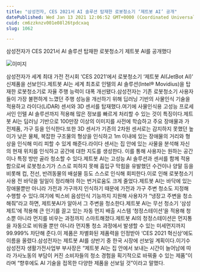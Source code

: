 ```yaml
---
title: "삼성전자, CES 2021서 AI 솔루션 탑재한 로봇청소기 ‘제트봇 AI’ 공개"
datePublished: Wed Jan 13 2021 12:06:52 GMT+0000 (Coordinated Universal Time)
cuid: cm6zzknzv001e08l26tpdcxaq
slug: 1062

---
```



삼성전자가 CES 2021서 AI 솔루션 탑재한 로봇청소기 제트봇 AI를 공개했다

![이미지](https://cdn.hashnode.com/res/hashnode/image/upload/v1739248369306/9f5b38c2-1b9a-46e4-8ce0-442f867d6379.jpeg)

삼성전자가 세계 최대 가전 전시회 ‘CES 2021’에서 로봇청소기 ‘제트봇 AI(JetBot AI)’ 신제품을 선보인다.제트봇 AI는 세계 최초로 인텔의 AI 솔루션(Intel® Movidius)을 탑재한 로봇청소기로 자율 주행 능력이 대폭 개선됐다.삼성전자는 기존 로봇청소기 사용자들이 가장 불편하게 느꼈던 주행 성능을 개선하기 위해 딥러닝 기반의 사물인식 기술을 적용하고 라이다(LiDAR) 센서와 3D 센서를 탑재했다.여기에 사물인식용 고성능 프로세서인 인텔 AI 솔루션까지 적용해 많은 정보를 빠르게 처리할 수 있는 것이 특징이다.제트봇 AI는 딥러닝 기반으로 100만장 이상의 이미지를 사전에 학습하고 주요 장애물과 가전제품, 가구 등을 인식한다.또한 3D 센서가 기존의 2차원 센서로는 감지하지 못했던 높이가 낮은 물체, 복잡한 구조물의 형상을 인식하고 1m 이내에 있는 장애물의 거리와 형상을 인식해 미리 피할 수 있게 해준다.라이다 센서는 집 안에 있는 사물을 분석해 자신의 현재 위치를 인식하고 공간에 대한 지도를 생성한다. 이를 통해 사용자는 원하는 공간이나 특정 방만 골라 청소할 수 있다.제트봇 AI는 고성능 AI 솔루션과 센서를 함께 적용함으로써 로봇청소기가 스스로 피하지 못해 흡입구 막힘을 유발했던 수건이나 양말 등을 비롯해 컵, 전선, 반려동물의 배설물 등도 스스로 인식해 회피한다.이로 인해 로봇청소기 사용 전 바닥을 일일이 정리해야 하는 번거로움도 크게 줄었다.제트봇 AI는 바닥에 있는 장애물뿐만 아니라 가전과 가구까지 인식하기 때문에 가전과 가구 주변 청소도 지정해 수행할 수 있다.여기에 빅스비 음성인식 기능까지 지원해 사용자가 “냉장고 주변을 청소해줘”라고 하면, 제트봇AI가 알아서 그 주변을 청소한다.제트봇 AI는 무선 청소기 ‘삼성 제트’에 적용해 큰 인기를 끌고 있는 자동 먼지 배출 시스템 ‘청정스테이션’을 적용해 청소뿐 아니라 먼지를 비우는 과정까지 스마트해졌다.제트봇 AI의 청정스테이션은 먼지통을 자동으로 비워줄 뿐만 아니라 먼지통 청소 과정에서 발생할 수 있는 미세먼지까지 99.999% 차단해 준다.이 제품은 차별화된 제품력을 인정받아 ‘CES 2021 혁신상’에도 이름을 올렸다.삼성전자는 제트봇 AI를 상반기 중 한국 시장에 선보일 계획이다.이기수 삼성전자 생활가전사업부 부사장은 “제트봇 AI는 집 안에서 보내는 시간이 늘어남에 따라 가사노동의 부담이 커진 소비자들의 청소 경험을 획기적으로 바꿔줄 수 있는 제품”이라며 “향후에도 AI 기술을 접목한 다양한 제품을 선보일 것”이라고 말했다.